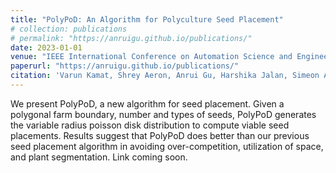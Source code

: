 ```yaml
---
title: "PolyPoD: An Algorithm for Polyculture Seed Placement"
# collection: publications
# permalink: "https://anruigu.github.io/publications/"
date: 2023-01-01
venue: "IEEE International Conference on Automation Science and Engineering (CASE)"
paperurl: "https://anruigu.github.io/publications/"
citation: 'Varun Kamat, Shrey Aeron, Anrui Gu, Harshika Jalan, Simeon Adebola, Ken Goldberg'
---
```

We present PolyPoD, a new algorithm for seed placement. Given a polygonal farm boundary, number and types of seeds, PolyPoD generates the variable radius poisson disk distribution to compute viable seed placements. Results suggest that PolyPoD does better than our previous seed placement algorithm in avoiding over-competition, utilization of space, and plant segmentation. 
Link coming soon.

<!-- # [Download paper here](http://academicpages.github.io/files/paper3.pdf)
